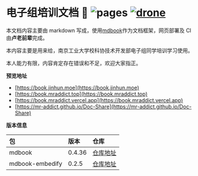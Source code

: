 # 电子组培训文档 👻 ![pages](https://github.com/MR-Addict/Doc-Share/actions/workflows/pages.yml/badge.svg) [![drone](https://drone.jinhun.moe/api/badges/MR-Addict/Doc-Share/status.svg)](https://drone.jinhun.moe/MR-Addict/Doc-Share)

本文档内容主要由 markdown 写成，使用[mdbook](https://rust-lang.github.io/mdBook/)作为文档框架，网页部署及 CI 由**卢老前辈**完成。

本内容主要是用来给，南京工业大学校科协技术开发部电子组同学培训学习使用。

本人能力有限，内容肯定存在错误和不足，欢迎大家指正。

**预览地址**

- [https://book.jinhun.moe](https://book.jinhun.moe)
- [https://book.mraddict.top](https://book.mraddict.top)
- [https://book.mraddict.vercel.app](https://book.mraddict.vercel.app)
- [https://mr-addict.github.io/Doc-Share](https://mr-addict.github.io/Doc-Share)

**版本信息**

| 包              | 版本   | 仓库                                                                        |
| :-------------- | :----- | :-------------------------------------------------------------------------- |
| mdbook          | 0.4.36 | [仓库地址](https://github.com/rust-lang/mdBook/releases/tag/v0.4.36)        |
| mdbook-embedify | 0.2.5  | [仓库地址](https://github.com/MR-Addict/mdbook-embedify/releases/tag/0.2.5) |
